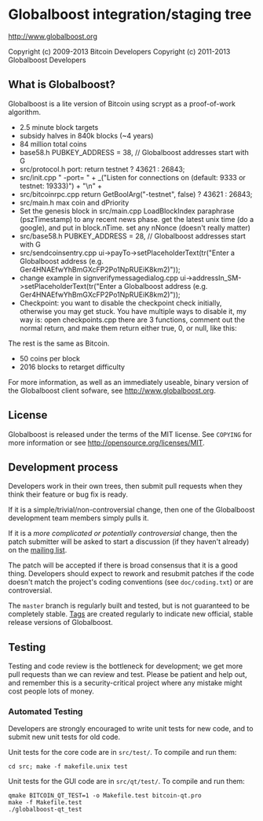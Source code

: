 Globalboost integration/staging tree
================================

http://www.globalboost.org

Copyright (c) 2009-2013 Bitcoin Developers
Copyright (c) 2011-2013 Globalboost Developers

What is Globalboost?
----------------

Globalboost is a lite version of Bitcoin using scrypt as a proof-of-work algorithm.
 - 2.5 minute block targets
 - subsidy halves in 840k blocks (~4 years)
 - 84 million total coins
 - base58.h PUBKEY_ADDRESS = 38, // Globalboost addresses start with G
  - src/protocol.h port: return testnet ? 43621 : 26843; 
 - src/init.cpp "  -port=<port> " + _("Listen for connections on <port> (default: 9333 or testnet: 19333)") + "\n" +
 - src/bitcoinrpc.cpp    return GetBoolArg("-testnet", false) ? 43621 : 26843; 
 - src/main.h max coin and dPriority
 - Set the genesis block in src/main.cpp LoadBlockIndex paraphrase (pszTimestamp) to any recent news phase. get the latest unix time (do a google), and put in block.nTime. set any nNonce (doesn't really matter)
 - src/base58.h PUBKEY_ADDRESS = 28, // Globalboost addresses start with G
 - src/sendcoinsentry.cpp     ui->payTo->setPlaceholderText(tr("Enter a Globalboost address (e.g. Ger4HNAEfwYhBmGXcFP2Po1NpRUEiK8km2)"));
 - change example in signverifymessagedialog.cpp     ui->addressIn_SM->setPlaceholderText(tr("Enter a Globalboost address (e.g. Ger4HNAEfwYhBmGXcFP2Po1NpRUEiK8km2)"));
 - Checkpoint: you want to disable the checkpoint check initially, otherwise you may get stuck. You have multiple ways to disable it, my way is: open checkpoints.cpp there are 3 functions, comment out the normal return, and make them return either true, 0, or null, like this:

The rest is the same as Bitcoin.
 - 50 coins per block
 - 2016 blocks to retarget difficulty

For more information, as well as an immediately useable, binary version of
the Globalboost client sofware, see http://www.globalboost.org.

License
-------

Globalboost is released under the terms of the MIT license. See `COPYING` for more
information or see http://opensource.org/licenses/MIT.

Development process
-------------------

Developers work in their own trees, then submit pull requests when they think
their feature or bug fix is ready.

If it is a simple/trivial/non-controversial change, then one of the Globalboost
development team members simply pulls it.

If it is a *more complicated or potentially controversial* change, then the patch
submitter will be asked to start a discussion (if they haven't already) on the
[mailing list](http://sourceforge.net/mailarchive/forum.php?forum_name=bitcoin-development).

The patch will be accepted if there is broad consensus that it is a good thing.
Developers should expect to rework and resubmit patches if the code doesn't
match the project's coding conventions (see `doc/coding.txt`) or are
controversial.

The `master` branch is regularly built and tested, but is not guaranteed to be
completely stable. [Tags](https://github.com/bitcoin/bitcoin/tags) are created
regularly to indicate new official, stable release versions of Globalboost.

Testing
-------

Testing and code review is the bottleneck for development; we get more pull
requests than we can review and test. Please be patient and help out, and
remember this is a security-critical project where any mistake might cost people
lots of money.

### Automated Testing

Developers are strongly encouraged to write unit tests for new code, and to
submit new unit tests for old code.

Unit tests for the core code are in `src/test/`. To compile and run them:

    cd src; make -f makefile.unix test

Unit tests for the GUI code are in `src/qt/test/`. To compile and run them:

    qmake BITCOIN_QT_TEST=1 -o Makefile.test bitcoin-qt.pro
    make -f Makefile.test
    ./globalboost-qt_test

